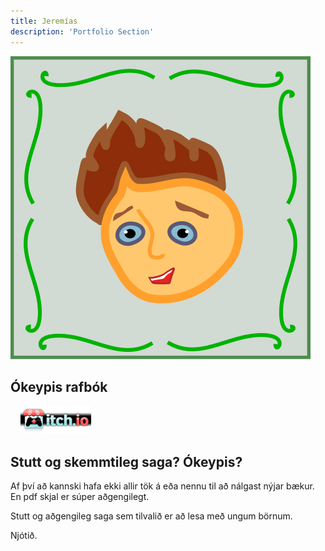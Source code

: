 ```yaml
---
title: Jeremías
description: 'Portfolio Section'
---
```


![Cover](/images/JeremiasCover.svg)
## Ókeypis rafbók <br>
&nbsp; &nbsp; <a href="https://eydis.itch.io/jeremias">![Itch.io](/images/itchio.png)</a>

## Stutt og skemmtileg saga? Ókeypis?

Af því að kannski hafa ekki allir tök á eða nennu til að nálgast nýjar bækur. En pdf skjal er súper aðgengilegt.

Stutt og aðgengileg saga sem tilvalið er að lesa með ungum börnum.

Njótið.
